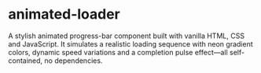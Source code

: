 # animated-loader
A stylish animated progress-bar component built with vanilla HTML, CSS and JavaScript. It simulates a realistic loading sequence with neon gradient colors, dynamic speed variations and a completion pulse effect—all self-contained, no dependencies.
